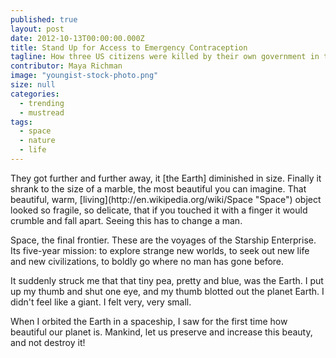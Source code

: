 ```yaml
---
published: true
layout: post
date: 2012-10-13T00:00:00.000Z
title: Stand Up for Access to Emergency Contraception
tagline: How three US citizens were killed by their own government in the space of one month in 2011.
contributor: Maya Richman
image: "youngist-stock-photo.png"
size: null
categories: 
  - trending
  - mustread
tags: 
  - space
  - nature
  - life
---
```


<div class='full-text'><p class='first-paragraph'>They  got further and further away, it [the Earth] diminished in size. Finally it shrank to the size of a marble, the most beautiful you can imagine. That beautiful, warm, [living](http://en.wikipedia.org/wiki/Space "Space") object looked so fragile, so delicate, that if you touched it with a finger it would crumble and fall apart. Seeing this has to change a man.</p>

<p class='article-paragraph'>Space, the final frontier. These are the voyages of the Starship Enterprise. Its five-year mission: to explore strange new worlds, to seek out new life and new civilizations, to boldly go where no man has gone before.</p>

<p class='article-paragraph'>It suddenly struck me that that tiny pea, pretty and blue, was the Earth. I put up my thumb and shut one eye, and my thumb blotted out the planet Earth. I didn't feel like a giant. I felt very, very small.</p>

<p class='last article-paragraph'>When I orbited the Earth in a spaceship, I saw for the first time how beautiful our planet is. Mankind, let us preserve and increase this beauty, and not destroy it!</p></div>
